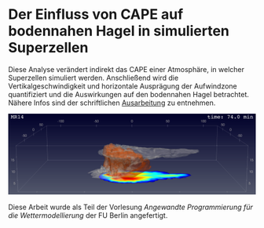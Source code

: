 # Der Einfluss von CAPE auf bodennahen Hagel in simulierten Superzellen

Diese Analyse verändert indirekt das CAPE einer Atmosphäre, in welcher Superzellen simuliert werden. Anschließend wird die Vertikalgeschwindigkeit und horizontale Ausprägung der Aufwindzone quantifiziert und die Auswirkungen auf den bodennahen Hagel betrachtet. Nähere Infos sind der schriftlichen [Ausarbeitung](report/main.pdf) zu entnehmen.

![single frame](figs/MR14-fig.0037.png)

Diese Arbeit wurde als Teil der Vorlesung *Angewandte Programmierung für die Wettermodellierung* der FU Berlin angefertigt. 
